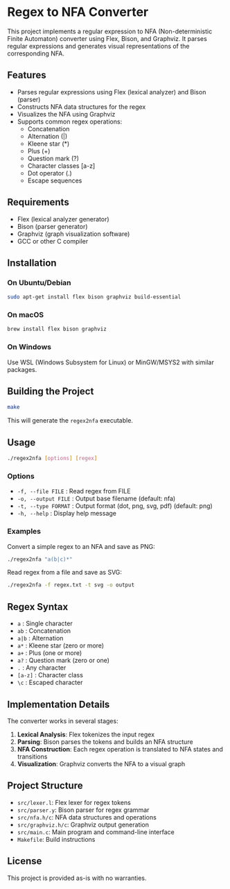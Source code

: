 # Regex to NFA Converter

This project implements a regular expression to NFA (Non-deterministic Finite Automaton) converter using Flex, Bison, and Graphviz. It parses regular expressions and generates visual representations of the corresponding NFA.

## Features

- Parses regular expressions using Flex (lexical analyzer) and Bison (parser)
- Constructs NFA data structures for the regex
- Visualizes the NFA using Graphviz
- Supports common regex operations:
  - Concatenation
  - Alternation (|)
  - Kleene star (*)
  - Plus (+)
  - Question mark (?)
  - Character classes [a-z]
  - Dot operator (.)
  - Escape sequences

## Requirements

- Flex (lexical analyzer generator)
- Bison (parser generator)
- Graphviz (graph visualization software)
- GCC or other C compiler

## Installation

### On Ubuntu/Debian

```bash
sudo apt-get install flex bison graphviz build-essential
```

### On macOS

```bash
brew install flex bison graphviz
```

### On Windows

Use WSL (Windows Subsystem for Linux) or MinGW/MSYS2 with similar packages.

## Building the Project

```bash
make
```

This will generate the `regex2nfa` executable.

## Usage

```bash
./regex2nfa [options] [regex]
```

### Options

- `-f, --file FILE` : Read regex from FILE
- `-o, --output FILE` : Output base filename (default: nfa)
- `-t, --type FORMAT` : Output format (dot, png, svg, pdf) (default: png)
- `-h, --help` : Display help message

### Examples

Convert a simple regex to an NFA and save as PNG:
```bash
./regex2nfa "a(b|c)*"
```

Read regex from a file and save as SVG:
```bash
./regex2nfa -f regex.txt -t svg -o output
```

## Regex Syntax

- `a` : Single character
- `ab` : Concatenation
- `a|b` : Alternation
- `a*` : Kleene star (zero or more)
- `a+` : Plus (one or more)
- `a?` : Question mark (zero or one)
- `.` : Any character
- `[a-z]` : Character class
- `\c` : Escaped character

## Implementation Details

The converter works in several stages:
1. **Lexical Analysis**: Flex tokenizes the input regex
2. **Parsing**: Bison parses the tokens and builds an NFA structure
3. **NFA Construction**: Each regex operation is translated to NFA states and transitions
4. **Visualization**: Graphviz converts the NFA to a visual graph

## Project Structure

- `src/lexer.l`: Flex lexer for regex tokens
- `src/parser.y`: Bison parser for regex grammar
- `src/nfa.h/c`: NFA data structures and operations
- `src/graphviz.h/c`: Graphviz output generation
- `src/main.c`: Main program and command-line interface
- `Makefile`: Build instructions

## License

This project is provided as-is with no warranties.